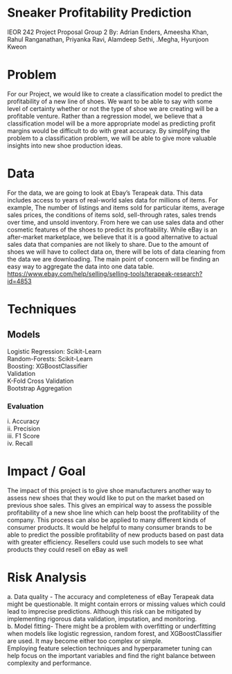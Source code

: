 # Sneaker Profitability Prediction
IEOR 242 Project Proposal Group 2
By: Adrian Enders, Ameesha Khan, Rahul Ranganathan, Priyanka Ravi, Alamdeep Sethi, .Megha, Hyunjoon Kweon

# Problem
For our Project, we would like to create a classification model to predict the profitability of a new line of shoes. We want to be able to say with some level of certainty whether or not the type of shoe we are creating will be a profitable venture. Rather than a regression model, we believe that a classification model will be a more appropriate model as predicting profit margins would be difficult to do with great accuracy. By simplifying the problem to a classification problem, we will be able to give more valuable insights into new shoe production ideas.

# Data
For the data, we are going to look at Ebay’s Terapeak data. This data includes access to years of real-world sales data for millions of items. For example, The number of listings and items sold for particular items, average sales prices, the conditions of items sold, sell-through rates, sales trends over time, and unsold inventory. From here we can use sales data and other cosmetic features of the shoes to predict its profitability. While eBay is an after-market marketplace, we believe that it is a good alternative to actual sales data that companies are not likely to share.
Due to the amount of shoes we will have to collect data on, there will be lots of data cleaning from the data we are downloading. The main point of concern will be finding an easy way to aggregate the data into one data table.
https://www.ebay.com/help/selling/selling-tools/terapeak-research?id=4853

# Techniques
## Models
Logistic Regression: Scikit-Learn  
Random-Forests: Scikit-Learn  
Boosting:  XGBoostClassifier  
Validation  
K-Fold Cross Validation  
Bootstrap Aggregation  
### Evaluation 
i. Accuracy  
ii. Precision  
iii. F1 Score  
iv.  Recall  

# Impact / Goal
The impact of this project is to give shoe manufacturers another way to assess new shoes that they would like to put on the market based on previous shoe sales. This gives an empirical way to assess the possible profitability of a new shoe line which can help boost the profitability of the company.
This process can also be applied to many different kinds of consumer products. It would be helpful to many consumer brands to be able to predict the possible profitability of new products based on past data with greater efficiency.
Resellers could use such models to see what products they could resell on eBay as well

# Risk Analysis
a. Data quality - The accuracy and completeness of eBay Terapeak data might be questionable. It might contain errors or missing values which could lead to imprecise predictions.
Although this risk can be mitigated by implementing rigorous data validation, imputation, and monitoring.  
b. Model fitting- There might be a problem with overfitting or underfitting when models like logistic regression, random forest, and XGBoostClassifier are used. It may become either too complex or simple.	
Employing feature selection techniques and hyperparameter tuning can help focus on the important variables and find the right balance between complexity and performance.

